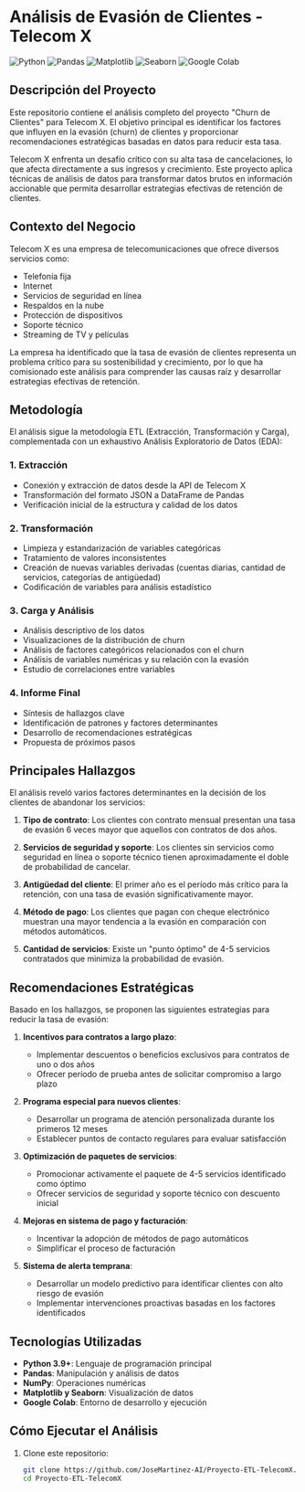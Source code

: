 # Análisis de Evasión de Clientes - Telecom X

![Python](https://img.shields.io/badge/Python-3.9+-blue.svg)
![Pandas](https://img.shields.io/badge/Pandas-1.5.0+-green.svg)
![Matplotlib](https://img.shields.io/badge/Matplotlib-3.6.0+-red.svg)
![Seaborn](https://img.shields.io/badge/Seaborn-0.12.0+-orange.svg)
![Google Colab](https://img.shields.io/badge/Google_Colab-Compatible-yellow.svg)

## Descripción del Proyecto

Este repositorio contiene el análisis completo del proyecto "Churn de Clientes" para Telecom X. El objetivo principal es identificar los factores que influyen en la evasión (churn) de clientes y proporcionar recomendaciones estratégicas basadas en datos para reducir esta tasa.

Telecom X enfrenta un desafío crítico con su alta tasa de cancelaciones, lo que afecta directamente a sus ingresos y crecimiento. Este proyecto aplica técnicas de análisis de datos para transformar datos brutos en información accionable que permita desarrollar estrategias efectivas de retención de clientes.

## Contexto del Negocio

Telecom X es una empresa de telecomunicaciones que ofrece diversos servicios como:
- Telefonía fija
- Internet
- Servicios de seguridad en línea
- Respaldos en la nube
- Protección de dispositivos
- Soporte técnico
- Streaming de TV y películas

La empresa ha identificado que la tasa de evasión de clientes representa un problema crítico para su sostenibilidad y crecimiento, por lo que ha comisionado este análisis para comprender las causas raíz y desarrollar estrategias efectivas de retención.


## Metodología

El análisis sigue la metodología ETL (Extracción, Transformación y Carga), complementada con un exhaustivo Análisis Exploratorio de Datos (EDA):

### 1. Extracción
- Conexión y extracción de datos desde la API de Telecom X
- Transformación del formato JSON a DataFrame de Pandas
- Verificación inicial de la estructura y calidad de los datos

### 2. Transformación
- Limpieza y estandarización de variables categóricas
- Tratamiento de valores inconsistentes
- Creación de nuevas variables derivadas (cuentas diarias, cantidad de servicios, categorías de antigüedad)
- Codificación de variables para análisis estadístico

### 3. Carga y Análisis
- Análisis descriptivo de los datos
- Visualizaciones de la distribución de churn
- Análisis de factores categóricos relacionados con el churn
- Análisis de variables numéricas y su relación con la evasión
- Estudio de correlaciones entre variables

### 4. Informe Final
- Síntesis de hallazgos clave
- Identificación de patrones y factores determinantes
- Desarrollo de recomendaciones estratégicas
- Propuesta de próximos pasos

## Principales Hallazgos

El análisis reveló varios factores determinantes en la decisión de los clientes de abandonar los servicios:

1. **Tipo de contrato**: Los clientes con contrato mensual presentan una tasa de evasión 6 veces mayor que aquellos con contratos de dos años.

2. **Servicios de seguridad y soporte**: Los clientes sin servicios como seguridad en línea o soporte técnico tienen aproximadamente el doble de probabilidad de cancelar.

3. **Antigüedad del cliente**: El primer año es el período más crítico para la retención, con una tasa de evasión significativamente mayor.

4. **Método de pago**: Los clientes que pagan con cheque electrónico muestran una mayor tendencia a la evasión en comparación con métodos automáticos.

5. **Cantidad de servicios**: Existe un "punto óptimo" de 4-5 servicios contratados que minimiza la probabilidad de evasión.

## Recomendaciones Estratégicas

Basado en los hallazgos, se proponen las siguientes estrategias para reducir la tasa de evasión:

1. **Incentivos para contratos a largo plazo**:
   - Implementar descuentos o beneficios exclusivos para contratos de uno o dos años
   - Ofrecer período de prueba antes de solicitar compromiso a largo plazo

2. **Programa especial para nuevos clientes**:
   - Desarrollar un programa de atención personalizada durante los primeros 12 meses
   - Establecer puntos de contacto regulares para evaluar satisfacción

3. **Optimización de paquetes de servicios**:
   - Promocionar activamente el paquete de 4-5 servicios identificado como óptimo
   - Ofrecer servicios de seguridad y soporte técnico con descuento inicial

4. **Mejoras en sistema de pago y facturación**:
   - Incentivar la adopción de métodos de pago automáticos
   - Simplificar el proceso de facturación

5. **Sistema de alerta temprana**:
   - Desarrollar un modelo predictivo para identificar clientes con alto riesgo de evasión
   - Implementar intervenciones proactivas basadas en los factores identificados

## Tecnologías Utilizadas

- **Python 3.9+**: Lenguaje de programación principal
- **Pandas**: Manipulación y análisis de datos
- **NumPy**: Operaciones numéricas
- **Matplotlib y Seaborn**: Visualización de datos
- **Google Colab**: Entorno de desarrollo y ejecución

## Cómo Ejecutar el Análisis

1. Clone este repositorio:
   ```bash
   git clone https://github.com/JoseMartinez-AI/Proyecto-ETL-TelecomX.git
   cd Proyecto-ETL-TelecomX
